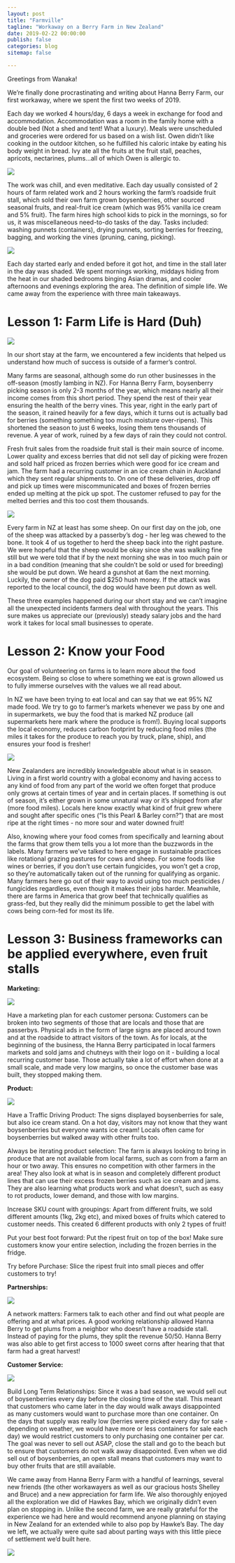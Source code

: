 ```yaml
---
layout: post
title: "Farmville"
tagline: "Workaway on a Berry Farm in New Zealand"
date: 2019-02-22 00:00:00
publish: false
categories: blog
sitemap: false

---
```


Greetings from Wanaka!

We’re finally done procrastinating and writing about Hanna Berry Farm, our first workaway, where we spent the first two weeks of 2019.

Each day we worked 4 hours/day, 6 days a week in exchange for food and accommodation. Accommodation was a room in the family home with a double bed (Not a shed and tent! What a luxury). Meals were unscheduled and groceries were ordered for us based on a wish list. Owen didn’t like cooking in the outdoor kitchen, so he fulfilled his caloric intake by eating his body weight in bread. Ivy ate all the fruits at the fruit stall, peaches, apricots, nectarines, plums...all of which Owen is allergic to. 

<img src="https://gallery.mailchimp.com/e9a2a7ba7716f6b270bbe04e5/images/e86fd7ae-fca0-4509-8b38-ba3221856d8a.jpg" />

The work was chill, and even meditative. Each day usually consisted of 2 hours of farm related work and 2 hours working the farm’s roadside fruit stall, which sold their own farm grown boysenberries, other sourced seasonal fruits, and real-fruit ice cream (which was 95% vanilla ice cream and 5% fruit). The farm hires high school kids to pick in the mornings, so for us, it was miscellaneous need-to-do tasks of the day. Tasks included: washing punnets (containers), drying punnets, sorting berries for freezing, bagging, and working the vines (pruning, caning, picking).

<img src="https://gallery.mailchimp.com/e9a2a7ba7716f6b270bbe04e5/_compresseds/09fcdf91-a5cd-429d-9064-440f876f2323.jpg" />

Each day started early and ended before it got hot, and time in the stall later in the day was shaded. We spent mornings working, middays hiding from the heat in our shaded bedrooms binging Asian dramas, and cooler afternoons and evenings exploring the area. The definition of simple life.
We came away from the experience with three main takeaways.

# Lesson 1: Farm Life is Hard (Duh)

<img src="https://gallery.mailchimp.com/e9a2a7ba7716f6b270bbe04e5/images/8207f3fb-9357-4225-9c7f-5f3a4c80b91d.jpg" />

In our short stay at the farm, we encountered a few incidents that helped us understand how much of success is outside of a farmer’s control.

Many farms are seasonal, although some do run other businesses in the off-season (mostly lambing in NZ). For Hanna Berry Farm, boysenberry picking season is only 2-3 months of the year, which means nearly all their income comes from this short period. They spend the rest of their year ensuring the health of the berry vines. This year, right in the early part of the season, it rained heavily for a few days, which it turns out is actually bad for berries (something something too much moisture over-ripens). This shortened the season to just 6 weeks, losing them tens thousands of revenue. A year of work, ruined by a few days of rain they could not control.

Fresh fruit sales from the roadside fruit stall is their main source of income. Lower quality and excess berries that did not sell day of picking were frozen and sold half priced as frozen berries which were good for ice cream and jam. The farm had a recurring customer in an ice cream chain in Auckland which they sent regular shipments to. On one of these deliveries, drop off and pick up times were miscommunicated and boxes of frozen berries ended up melting at the pick up spot. The customer refused to pay for the melted berries and this too cost them thousands.

<img src="https://gallery.mailchimp.com/e9a2a7ba7716f6b270bbe04e5/images/d3d6b0b5-3a88-4de5-bb3e-92ff7531d418.jpg" />

Every farm in NZ at least has some sheep. On our first day on the job, one of the sheep was attacked by a passerby’s dog - her leg was chewed to the bone. It took 4 of us together to herd the sheep back into the right pasture. We were hopeful that the sheep would be okay since she was walking fine still but we were told that if by the next morning she was in too much pain or in a bad condition (meaning that she couldn’t be sold or used for breeding) she would be put down. We heard a gunshot at 6am the next morning. Luckily, the owner of the dog paid $250 hush money. If the attack was reported to the local council, the dog would have been put down as well.

These three examples happened during our short stay and we can’t imagine all the unexpected incidents farmers deal with throughout the years. This sure makes us appreciate our (previously) steady salary jobs and the hard work it takes for local small businesses to operate.

# Lesson 2: Know your Food

Our goal of volunteering on farms is to learn more about the food ecosystem. Being so close to where something we eat is grown allowed us to fully immerse ourselves with the values we all read about.

In NZ we have been trying to eat local and can say that we eat 95% NZ made food. We try to go to farmer’s markets whenever we pass by one and in supermarkets, we buy the food that is marked NZ produce (all supermarkets here mark where the produce is from!). Buying local supports the local economy, reduces carbon footprint by reducing food miles (the miles it takes for the produce to reach you by truck, plane, ship), and ensures your food is fresher!

<img src="https://gallery.mailchimp.com/e9a2a7ba7716f6b270bbe04e5/images/dca7df52-50f6-4d11-a187-92e3612aacd7.jpg" />

New Zealanders are incredibly knowledgeable about what is in season. Living in a first world country with a global economy and having access to any kind of food from any part of the world we often forget that produce only grows at certain times of year and in certain places. If something is out of season, it’s either grown in some unnatural way or it’s shipped from afar (more food miles). Locals here know exactly what kind of fruit grew where and sought after specific ones (“Is this Pearl & Barley corn?”) that are most ripe at the right times - no more sour and water downed fruit!

Also, knowing where your food comes from specifically and learning about the farms that grow them tells you a lot more than the buzzwords in the labels. Many farmers we’ve talked to here engage in sustainable practices like rotational grazing pastures for cows and sheep. For some foods like wines or berries, if you don’t use certain fungicides, you won’t get a crop, so they’re automatically taken out of the running for qualifying as organic. Many farmers here go out of their way to avoid using too much pesticides / fungicides regardless, even though it makes their jobs harder. Meanwhile, there are farms in America that grow beef that technically qualifies as grass-fed, but they really did the minimum possible to get the label with cows being corn-fed for most its life.

# Lesson 3: Business frameworks can be applied everywhere, even fruit stalls

__Marketing:__

<img src="https://gallery.mailchimp.com/e9a2a7ba7716f6b270bbe04e5/images/f2efb421-66b0-4970-bb0f-c9e009ee9f9b.jpg" />

Have a marketing plan for each customer persona: Customers can be broken into two segments of those that are locals and those that are passerbys. Physical ads in the form of large signs are placed around town and at the roadside to attract visitors of the town. As for locals, at the beginning of the business, the Hanna Berry participated in local farmers markets and sold jams and chutneys with their logo on it - building a local recurring customer base. Those actually take a lot of effort when done at a small scale, and made very low margins, so once the customer base was built, they stopped making them.

__Product:__

<img src="https://gallery.mailchimp.com/e9a2a7ba7716f6b270bbe04e5/images/bc6aeb88-cd55-4f37-a6e5-cddc5035a600.jpg" />

Have a Traffic Driving Product: The signs displayed boysenberries for sale, but also ice cream stand. On a hot day, visitors may not know that they want boysenberries but everyone wants ice cream! Locals often came for boysenberries but walked away with other fruits too.

Always be iterating product selection: The farm is always looking to bring in produce that are not available from local farms, such as corn from a farm an hour or two away. This ensures no competition with other farmers in the area! They also look at what is in season and completely different product lines that can use their excess frozen berries such as ice cream and jams. They are also learning what products work and what doesn’t, such as easy to rot products, lower demand, and those with low margins.

Increase SKU count with groupings: Apart from different fruits, we sold different amounts (1kg, 2kg etc), and mixed boxes of fruits which catered to customer needs. This created 6 different products with only 2 types of fruit!

Put your best foot forward: Put the ripest fruit on top of the box! Make sure customers know your entire selection, including the frozen berries in the fridge.

Try before Purchase: Slice the ripest fruit into small pieces and offer customers to try!

__Partnerships:__

<img src="https://gallery.mailchimp.com/e9a2a7ba7716f6b270bbe04e5/images/34951bcf-bee1-4c2a-aac0-5a13bcf4eced.jpg" />

A network matters: Farmers talk to each other and find out what people are offering and at what prices. A good working relationship allowed Hanna Berry to get plums from a neighbor who doesn’t have a roadside stall. Instead of paying for the plums, they split the revenue 50/50. Hanna Berry was also able to get first access to 1000 sweet corns after hearing that that farm had a great harvest!

__Customer Service:__

<img src="https://gallery.mailchimp.com/e9a2a7ba7716f6b270bbe04e5/images/98ddc93f-4b89-41e7-b18f-79fa268f0954.jpg" />

Build Long Term Relationships: Since it was a bad season, we would sell out of boysenberries every day before the closing time of the stall. This meant that customers who came later in the day would walk aways disappointed as many customers would want to purchase more than one container. On the days that supply was really low (berries were picked every day for sale - depending on weather, we would have more or less containers for sale each day) we would restrict customers to only purchasing one container per car. The goal was never to sell out ASAP, close the stall and go to the beach but to ensure that customers do not walk away disappointed. Even when we did sell out of boysenberries, an open stall means that customers may want to buy other fruits that are still available.

We came away from Hanna Berry Farm with a handful of learnings, several new friends (the other workawayers as well as our gracious hosts Shelley and Bruce) and a new appreciation for farm life. We also thoroughly enjoyed all the exploration we did of Hawkes Bay, which we originally didn’t even plan on stopping in. Unlike the second farm, we are really grateful for the experience we had here and would recommend anyone planning on staying in New Zealand for an extended while to also pop by Hawke’s Bay. The day we left, we actually were quite sad about parting ways with this little piece of settlement we’d built here.

<img src="https://gallery.mailchimp.com/e9a2a7ba7716f6b270bbe04e5/images/a546a3e0-5ac7-465d-951f-78204b2aa15c.jpg" />